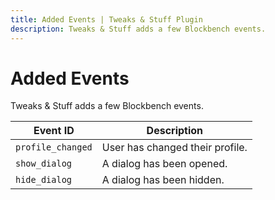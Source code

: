 ```yaml
---
title: Added Events | Tweaks & Stuff Plugin
description: Tweaks & Stuff adds a few Blockbench events.
---
```


# Added Events

Tweaks & Stuff adds a few Blockbench events.

| Event ID          | Description                     |
| ----------------- | ------------------------------- |
| `profile_changed` | User has changed their profile. |
| `show_dialog`     | A dialog has been opened.       |
| `hide_dialog`     | A dialog has been hidden.       |
